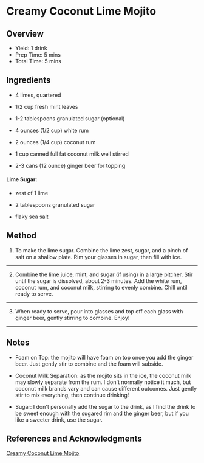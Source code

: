 # Creamy Coconut Lime Mojito

## Overview

- Yield: 1 drink
- Prep Time: 5 mins
- Total Time: 5 mins

## Ingredients

- 4 limes, quartered

- 1/2 cup fresh mint leaves

- 1-2 tablespoons granulated sugar (optional)

- 4 ounces (1/2 cup) white rum

- 2 ounces (1/4 cup) coconut rum

- 1 cup canned full fat coconut milk well stirred

- 2-3 cans (12 ounce) ginger beer for topping

#### Lime Sugar:

- zest of 1 lime

- 2 tablespoons granulated sugar

- flaky sea salt

## Method

1. To make the lime sugar. Combine the lime zest, sugar, and a pinch of salt on a shallow plate. Rim your glasses in sugar, then fill with ice.
---

2. Combine the lime juice, mint, and sugar (if using) in a large pitcher. Stir until the sugar is dissolved, about 2-3 minutes. Add the white rum, coconut rum, and coconut milk, stirring to evenly combine. Chill until ready to serve.
---

3. When ready to serve, pour into glasses and top off each glass with ginger beer, gently stirring to combine. Enjoy!
---


## Notes

- Foam on Top: the mojito will have foam on top once you add the ginger beer. Just gently stir to combine and the foam will subside.

- Coconut Milk Separation: as the mojito sits in the ice, the coconut milk may slowly separate from the rum. I don't normally notice it much, but coconut milk brands vary and can cause different outcomes. Just gently stir to mix everything, then continue drinking!

- Sugar: I don't personally add the sugar to the drink, as I find the drink to be sweet enough with the sugared rim and the ginger beer, but if you like a sweeter drink, use the sugar.

## References and Acknowledgments

[Creamy Coconut Lime Mojito](https://www.halfbakedharvest.com/creamy-coconut-lime-mojito/#bo-recipe)
